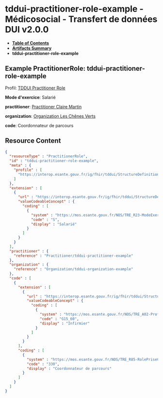 # tddui-practitioner-role-example - Médicosocial - Transfert de données DUI v2.0.0

* [**Table of Contents**](toc.md)
* [**Artifacts Summary**](artifacts.md)
* **tddui-practitioner-role-example**

## Example PractitionerRole: tddui-practitioner-role-example

Profil: [TDDUI Practitioner Role](StructureDefinition-tddui-practitioner-role.md)

**Mode d'exercice**: Salarié

**practitioner**: [Practitioner Claire Martin](Practitioner-tddui-practitioner-example.md)

**organization**: [Organization Les Chênes Verts](Organization-tddui-organization-example.md)

**code**: Coordonnateur de parcours



## Resource Content

```json
{
  "resourceType" : "PractitionerRole",
  "id" : "tddui-practitioner-role-example",
  "meta" : {
    "profile" : [
      "https://interop.esante.gouv.fr/ig/fhir/tddui/StructureDefinition/tddui-practitioner-role"
    ]
  },
  "extension" : [
    {
      "url" : "https://interop.esante.gouv.fr/ig/fhir/tddui/StructureDefinition/tddui-exercise-mode",
      "valueCodeableConcept" : {
        "coding" : [
          {
            "system" : "https://mos.esante.gouv.fr/NOS/TRE_R23-ModeExercice/FHIR/TRE-R23-ModeExercice",
            "code" : "S",
            "display" : "Salarié"
          }
        ]
      }
    }
  ],
  "practitioner" : {
    "reference" : "Practitioner/tddui-practitioner-example"
  },
  "organization" : {
    "reference" : "Organization/tddui-organization-example"
  },
  "code" : [
    {
      "extension" : [
        {
          "url" : "https://interop.esante.gouv.fr/ig/fhir/tddui/StructureDefinition/tddui-profession",
          "valueCodeableConcept" : {
            "coding" : [
              {
                "system" : "https://mos.esante.gouv.fr/NOS/TRE_A02-ProfessionSavFaire-CISIS/FHIR/TRE-A02-ProfessionSavFaire-CISIS",
                "code" : "G15_60",
                "display" : "Infirmier"
              }
            ]
          }
        }
      ],
      "coding" : [
        {
          "system" : "https://mos.esante.gouv.fr/NOS/TRE_R85-RolePriseCharge/FHIR/TRE-R85-RolePriseCharge",
          "code" : "330",
          "display" : "Coordonnateur de parcours"
        }
      ]
    }
  ]
}

```
